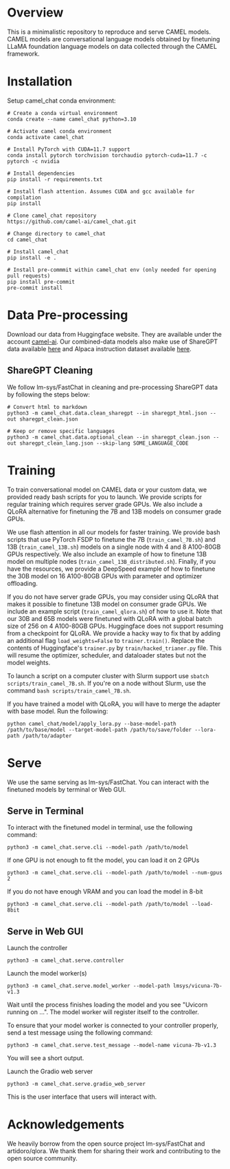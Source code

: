 # Overview
This is a minimalistic repository to reproduce and serve CAMEL models. CAMEL models are conversational language models obtained by finetuning LLaMA foundation language models on data collected through the CAMEL framework.

# Installation
Setup camel_chat conda environment:
```
# Create a conda virtual environment
conda create --name camel_chat python=3.10

# Activate camel conda environment
conda activate camel_chat

# Install PyTorch with CUDA=11.7 support
conda install pytorch torchvision torchaudio pytorch-cuda=11.7 -c pytorch -c nvidia

# Install dependencies
pip install -r requirements.txt

# Install flash attention. Assumes CUDA and gcc available for compilation
pip install 

# Clone camel_chat repository
https://github.com/camel-ai/camel_chat.git

# Change directory to camel_chat
cd camel_chat

# Install camel_chat
pip install -e .

# Install pre-commmit within camel_chat env (only needed for opening pull requests)
pip install pre-commit
pre-commit install
```
# Data Pre-processing
Download our data from Huggingface website. They are available under the account [camel-ai](https://huggingface.co/camel-ai). Our combined-data models also make use of ShareGPT data available [here](https://huggingface.co/datasets/anon8231489123/ShareGPT_Vicuna_unfiltered/tree/main/HTML_cleaned_raw_dataset) and Alpaca instruction dataset available [here](https://github.com/tatsu-lab/stanford_alpaca/blob/761dc5bfbdeeffa89b8bff5d038781a4055f796a/alpaca_data.json).

## ShareGPT Cleaning
We follow lm-sys/FastChat in cleaning and pre-processing ShareGPT data by following the steps below:
```
# Convert html to markdown
python3 -m camel_chat.data.clean_sharegpt --in sharegpt_html.json --out sharegpt_clean.json

# Keep or remove specific languages
python3 -m camel_chat.data.optional_clean --in sharegpt_clean.json --out sharegpt_clean_lang.json --skip-lang SOME_LANGUAGE_CODE
```
# Training
To train conversational model on CAMEL data or your custom data, we provided ready bash scripts for you to launch. We provide scripts for regular training which requires server grade GPUs. We also include a QLoRA alternative for finetuning the 7B and 13B models on consumer grade GPUs.

We use flash attention in all our models for faster training. We provide bash scripts that use PyTorch FSDP to finetune the 7B (`train_camel_7B.sh`) and 13B (`train_camel_13B.sh`) models on a single node with 4 and 8 A100-80GB GPUs respectively. We also include an example of how to finetune 13B model on multiple nodes (`train_camel_13B_distributed.sh`). Finally, if you have the resources, we provide a DeepSpeed example of how to finetune the 30B model on 16 A100-80GB GPUs with parameter and optimizer offloading. 

If you do not have server grade GPUs, you may consider using QLoRA that makes it possible to finetune 13B model on consumer grade GPUs. We include an example script (`train_camel_qlora.sh`) of how to use it. Note that our 30B and 65B models were finetuned with QLoRA with a global batch size of 256 on 4 A100-80GB GPUs. Huggingface does not support resuming from a checkpoint for QLoRA. We provide a hacky way to fix that by adding an additional flag `load_weights=False` to `trainer.train()`. Replace the contents of Huggingface's `trainer.py` by `train/hacked_trianer.py` file. This will resume the optimizer, scheduler, and dataloader states but not the model weights.

To launch a script on a computer cluster with Slurm support use `sbatch scripts/train_camel_7B.sh`. If you're on a node without Slurm, use the command `bash scripts/train_camel_7B.sh`. 

If you have trained a model with QLoRA, you will have to merge the adapter with base model. Run the following:
```
python camel_chat/model/apply_lora.py --base-model-path /path/to/base/model --target-model-path /path/to/save/folder --lora-path /path/to/adapter
```
# Serve
We use the same serving as lm-sys/FastChat. You can interact with the finetuned models by terminal or Web GUI.

## Serve in Terminal

To interact with the finetuned model in terminal, use the following command:
```
python3 -m camel_chat.serve.cli --model-path /path/to/model
``` 
If one GPU is not enough to fit the model, you can load it on 2 GPUs
```
python3 -m camel_chat.serve.cli --model-path /path/to/model --num-gpus 2
```
If you do not have enough VRAM and you can load the model in 8-bit
```
python3 -m camel_chat.serve.cli --model-path /path/to/model --load-8bit
```
## Serve in Web GUI
Launch the controller
```
python3 -m camel_chat.serve.controller
```
Launch the model worker(s)
```
python3 -m camel_chat.serve.model_worker --model-path lmsys/vicuna-7b-v1.3
```
Wait until the process finishes loading the model and you see "Uvicorn running on ...". The model worker will register itself to the controller.

To ensure that your model worker is connected to your controller properly, send a test message using the following command:
```
python3 -m camel_chat.serve.test_message --model-name vicuna-7b-v1.3
```
You will see a short output.

Launch the Gradio web server
```
python3 -m camel_chat.serve.gradio_web_server
```
This is the user interface that users will interact with.

# Acknowledgements
We heavily borrow from the open source project lm-sys/FastChat and artidoro/qlora. We thank them for sharing their work and contributing to the open source community.